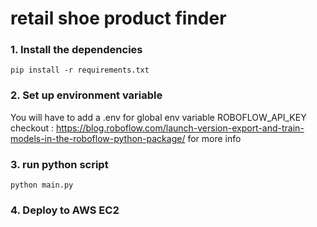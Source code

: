 # retail shoe product finder


### 1. Install the dependencies
```
pip install -r requirements.txt
```

### 2. Set up environment variable

You will have to add a .env for global env variable ROBOFLOW_API_KEY
checkout :
https://blog.roboflow.com/launch-version-export-and-train-models-in-the-roboflow-python-package/
for more info

### 3. run python script

```
python main.py
```

### 4. Deploy to AWS EC2





